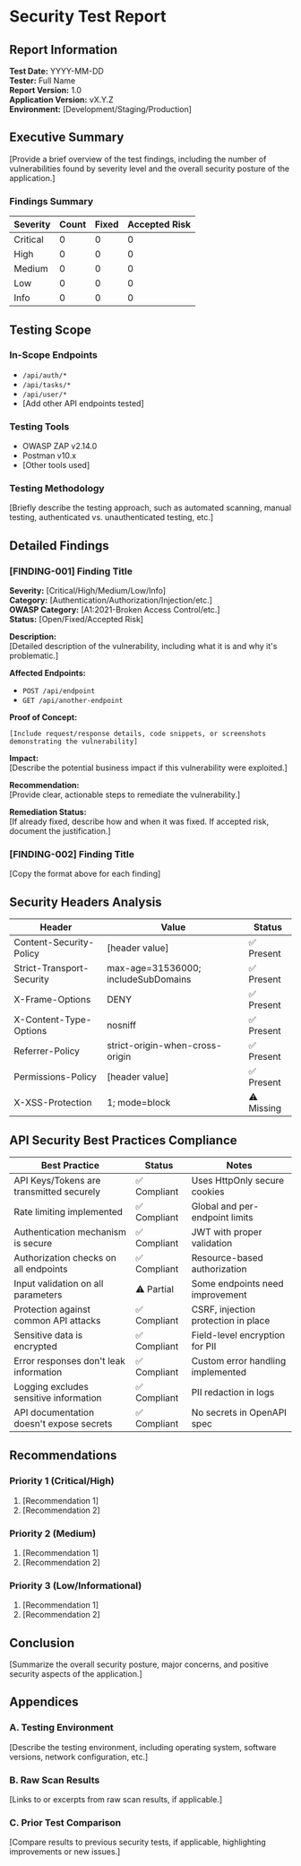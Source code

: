 # Security Test Report

## Report Information

**Test Date:** YYYY-MM-DD  
**Tester:** Full Name  
**Report Version:** 1.0  
**Application Version:** vX.Y.Z  
**Environment:** [Development/Staging/Production]  

## Executive Summary

[Provide a brief overview of the test findings, including the number of vulnerabilities found by severity level and the overall security posture of the application.]

### Findings Summary

| Severity | Count | Fixed | Accepted Risk |
|----------|-------|-------|---------------|
| Critical | 0     | 0     | 0             |
| High     | 0     | 0     | 0             |
| Medium   | 0     | 0     | 0             |
| Low      | 0     | 0     | 0             |
| Info     | 0     | 0     | 0             |

## Testing Scope

### In-Scope Endpoints

- `/api/auth/*`
- `/api/tasks/*`
- `/api/user/*`
- [Add other API endpoints tested]

### Testing Tools

- OWASP ZAP v2.14.0
- Postman v10.x
- [Other tools used]

### Testing Methodology

[Briefly describe the testing approach, such as automated scanning, manual testing, authenticated vs. unauthenticated testing, etc.]

## Detailed Findings

### [FINDING-001] Finding Title

**Severity:** [Critical/High/Medium/Low/Info]  
**Category:** [Authentication/Authorization/Injection/etc.]  
**OWASP Category:** [A1:2021-Broken Access Control/etc.]  
**Status:** [Open/Fixed/Accepted Risk]

**Description:**  
[Detailed description of the vulnerability, including what it is and why it's problematic.]

**Affected Endpoints:**  
- `POST /api/endpoint`
- `GET /api/another-endpoint`

**Proof of Concept:**  
```
[Include request/response details, code snippets, or screenshots demonstrating the vulnerability]
```

**Impact:**  
[Describe the potential business impact if this vulnerability were exploited.]

**Recommendation:**  
[Provide clear, actionable steps to remediate the vulnerability.]

**Remediation Status:**  
[If already fixed, describe how and when it was fixed. If accepted risk, document the justification.]

### [FINDING-002] Finding Title

[Copy the format above for each finding]

## Security Headers Analysis

| Header                    | Value                          | Status       |
|---------------------------|--------------------------------|--------------|
| Content-Security-Policy   | [header value]                 | ✅ Present   |
| Strict-Transport-Security | max-age=31536000; includeSubDomains | ✅ Present   |
| X-Frame-Options           | DENY                           | ✅ Present   |
| X-Content-Type-Options    | nosniff                        | ✅ Present   |
| Referrer-Policy           | strict-origin-when-cross-origin | ✅ Present   |
| Permissions-Policy        | [header value]                 | ✅ Present   |
| X-XSS-Protection          | 1; mode=block                  | ⚠️ Missing   |

## API Security Best Practices Compliance

| Best Practice                               | Status       | Notes                       |
|--------------------------------------------|--------------|----------------------------|
| API Keys/Tokens are transmitted securely    | ✅ Compliant | Uses HttpOnly secure cookies |
| Rate limiting implemented                   | ✅ Compliant | Global and per-endpoint limits |
| Authentication mechanism is secure          | ✅ Compliant | JWT with proper validation |
| Authorization checks on all endpoints       | ✅ Compliant | Resource-based authorization |
| Input validation on all parameters          | ⚠️ Partial   | Some endpoints need improvement |
| Protection against common API attacks       | ✅ Compliant | CSRF, injection protection in place |
| Sensitive data is encrypted                 | ✅ Compliant | Field-level encryption for PII |
| Error responses don't leak information      | ✅ Compliant | Custom error handling implemented |
| Logging excludes sensitive information      | ✅ Compliant | PII redaction in logs |
| API documentation doesn't expose secrets    | ✅ Compliant | No secrets in OpenAPI spec |

## Recommendations

### Priority 1 (Critical/High)

1. [Recommendation 1]
2. [Recommendation 2]

### Priority 2 (Medium)

1. [Recommendation 1]
2. [Recommendation 2]

### Priority 3 (Low/Informational)

1. [Recommendation 1]
2. [Recommendation 2]

## Conclusion

[Summarize the overall security posture, major concerns, and positive security aspects of the application.]

## Appendices

### A. Testing Environment

[Describe the testing environment, including operating system, software versions, network configuration, etc.]

### B. Raw Scan Results

[Links to or excerpts from raw scan results, if applicable.]

### C. Prior Test Comparison

[Compare results to previous security tests, if applicable, highlighting improvements or new issues.] 
